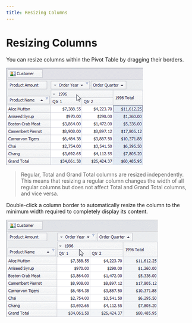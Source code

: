 ```yaml
---
title: Resizing Columns
---
```

# Resizing Columns
You can resize columns within the Pivot Table by dragging their borders.

![EU_GridLinesDrag](../../../images/img17713.gif)

> Regular, Total and Grand Total columns are resized independently. This means that resizing a regular column changes the width of all regular columns but does not affect Total and Grand Total columns, and vice versa.

Double-click a column border to automatically resize the column to the minimum width required to completely display its content.

![EU_BestFit](../../../images/img17712.gif)